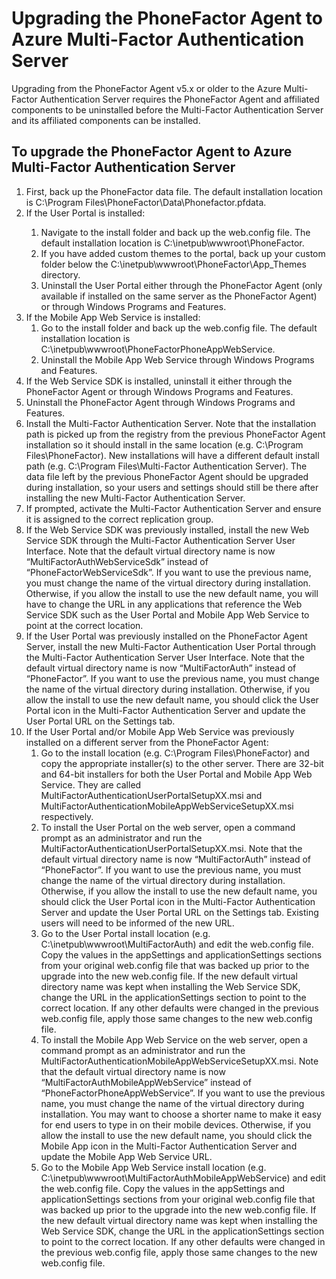 <properties 
	pageTitle="Upgrading the PhoneFactor Agent to Azure Multi-Factor Authentication Server" 
	description="This document describes how to get started with Azure MFA Server and how to upgrade from the older phonefactor agent." 
	services="multi-factor-authentication" 
	documentationCenter="" 
	authors="billmath" 
	manager="stevenpo" 
	editor="curtland"/>

<tags 
	ms.service="multi-factor-authentication" 
	ms.date="08/24/2015" 
	wacn.date=""/>

# Upgrading the PhoneFactor Agent to Azure Multi-Factor Authentication Server

Upgrading from the PhoneFactor Agent v5.x or older to the Azure Multi-Factor Authentication Server requires the PhoneFactor Agent and affiliated components to be uninstalled before the Multi-Factor Authentication Server and its affiliated components can be installed. 

## To upgrade the PhoneFactor Agent to Azure Multi-Factor Authentication Server
<ol>
<li>First, back up the PhoneFactor data file. The default installation location is C:\Program Files\PhoneFactor\Data\Phonefactor.pfdata.


<li>If the User Portal is installed:</li>
<ol>
<li>Navigate to the install folder and back up the web.config file. The default installation location is C:\inetpub\wwwroot\PhoneFactor.</li>


<li>If you have added custom themes to the portal, back up your custom folder below the C:\inetpub\wwwroot\PhoneFactor\App_Themes directory.</li>


<li>Uninstall the User Portal either through the PhoneFactor Agent (only available if installed on the same server as the PhoneFactor Agent) or through Windows Programs and Features.</li></ol>




<li>If the Mobile App Web Service is installed:
<ol>
<li>Go to the install folder and back up the web.config file. The default installation location is C:\inetpub\wwwroot\PhoneFactorPhoneAppWebService.</li>
<li>Uninstall the Mobile App Web Service through Windows Programs and Features.</li></ol>

<li>If the Web Service SDK is installed, uninstall it either through the PhoneFactor Agent or through Windows Programs and Features.

<li>Uninstall the PhoneFactor Agent through Windows Programs and Features.

<li>Install the Multi-Factor Authentication Server. Note that the installation path is picked up from the registry from the previous PhoneFactor Agent installation so it should install in the same location (e.g. C:\Program Files\PhoneFactor). New installations will have a different default install path (e.g. C:\Program Files\Multi-Factor Authentication Server). The data file left by the previous PhoneFactor Agent should be upgraded during installation, so your users and settings should still be there after installing the new Multi-Factor Authentication Server.

<li>If prompted, activate the Multi-Factor Authentication Server and ensure it is assigned to the correct replication group.

<li>If the Web Service SDK was previously installed, install the new Web Service SDK through the Multi-Factor Authentication Server User Interface. Note that the default virtual directory name is now “MultiFactorAuthWebServiceSdk” instead of “PhoneFactorWebServiceSdk”. If you want to use the previous name, you must change the name of the virtual directory during installation. Otherwise, if you allow the install to use the new default name, you will have to change the URL in any applications that reference the Web Service SDK such as the User Portal and Mobile App Web Service to point at the correct location.

<li>If the User Portal was previously installed on the PhoneFactor Agent Server, install the new Multi-Factor Authentication User Portal through the Multi-Factor Authentication Server User Interface. Note that the default virtual directory name is now “MultiFactorAuth” instead of “PhoneFactor”. If you want to use the previous name, you must change the name of the virtual directory during installation. Otherwise, if you allow the install to use the new default name, you should click the User Portal icon in the Multi-Factor Authentication Server and update the User Portal URL on the Settings tab. 

<li>If the User Portal and/or Mobile App Web Service was previously installed on a different server from the PhoneFactor Agent:
<ol>
<li>Go to the install location (e.g. C:\Program Files\PhoneFactor) and copy the appropriate installer(s) to the other server. There are 32-bit and 64-bit installers for both the User Portal and Mobile App Web Service. They are called MultiFactorAuthenticationUserPortalSetupXX.msi and MultiFactorAuthenticationMobileAppWebServiceSetupXX.msi respectively.</li>
<li>To install the User Portal on the web server, open a command prompt as an administrator and run the MultiFactorAuthenticationUserPortalSetupXX.msi. Note that the default virtual directory name is now “MultiFactorAuth” instead of “PhoneFactor”. If you want to use the previous name, you must change the name of the virtual directory during installation. Otherwise, if you allow the install to use the new default name, you should click the User Portal icon in the Multi-Factor Authentication Server and update the User Portal URL on the Settings tab. Existing users will need to be informed of the new URL.</li>
<li>Go to the User Portal install location (e.g. C:\inetpub\wwwroot\MultiFactorAuth) and edit the web.config file. Copy the values in the appSettings and applicationSettings sections from your original web.config file that was backed up prior to the upgrade into the new web.config file. If the new default virtual directory name was kept when installing the Web Service SDK, change the URL in the applicationSettings section to point to the correct location. If any other defaults were changed in the previous web.config file, apply those same changes to the new web.config file.</li>
<li>To install the Mobile App Web Service on the web server, open a command prompt as an administrator and run the MultiFactorAuthenticationMobileAppWebServiceSetupXX.msi. Note that the default virtual directory name is now “MultiFactorAuthMobileAppWebService” instead of “PhoneFactorPhoneAppWebService”. If you want to use the previous name, you must change the name of the virtual directory during installation. You may want to choose a shorter name to make it easy for end users to type in on their mobile devices. Otherwise, if you allow the install to use the new default name, you should click the Mobile App icon in the Multi-Factor Authentication Server and update the Mobile App Web Service URL.</li>
<li>Go to the Mobile App Web Service install location (e.g. C:\inetpub\wwwroot\MultiFactorAuthMobileAppWebService) and edit the web.config file. Copy the values in the appSettings and applicationSettings sections from your original web.config file that was backed up prior to the upgrade into the new web.config file. If the new default virtual directory name was kept when installing the Web Service SDK, change the URL in the applicationSettings section to point to the correct location. If any other defaults were changed in the previous web.config file, apply those same changes to the new web.config file.</li></ol>


 


 